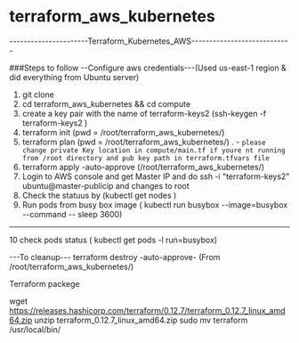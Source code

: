 # terraform_aws_kubernetes
----------------------Terraform_Kubernetes_AWS----------------------------

###Steps to follow
--Configure aws credentials---(Used us-east-1 region & did everything from Ubuntu server)
1. git clone 
2. cd terraform_aws_kubernetes && cd compute 
3. create a key pair with the name of terraform-keys2 (ssh-keygen -f terraform-keys2 )
4. terraform init (pwd = /root/terraform_aws_kubernetes/) 
5. terraform plan (pwd = /root/terraform_aws_kubernetes/) . - `please change private Key location in compute/main.tf if youre nt running from /root directory and pub key path in terraform.tfvars file`
6. terraform apply -auto-approve (/root/terraform_aws_kubernetes/)
7. Login to AWS console and get Master IP and do ssh -i "terraform-keys2" ubuntu@master-publicip and changes to root
8. Check the statuus by (kubectl get nodes )
9. Run pods from busy box image ( kubectl run busybox --image=busybox --command -- sleep 3600)
------------------------------
10 check pods status ( kubectl get pods -l run=busybox)


---To cleanup---
terraform destroy -auto-approve- (From /root/terraform_aws_kubernetes/)


Terraform packege

wget https://releases.hashicorp.com/terraform/0.12.7/terraform_0.12.7_linux_amd64.zip
unzip terraform_0.12.7_linux_amd64.zip
sudo mv terraform /usr/local/bin/
